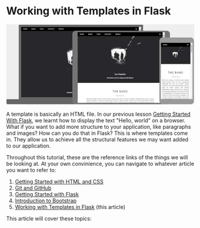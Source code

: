 # Working with Templates in Flask

![Templates Hero image](images/flask_templates/template.jpg)

A template is basically an HTML file. In our previous lesson [Getting Started With Flask](03_getting_started_with_flask.md), we learnt how to display the text "Hello, world" on a browser. What if you want to add more structure to your application, like paragraphs and images? How can you do that in Flask? This is where templates come in. They allow us to achieve all the structural features we may want added to our application.

Throughout this tutorial, these are the reference links of the things we will be looking at. At your own convinience, you can navigate to whatever article you want to refer to:

1. [Getting Started with HTML and CSS](01_getting_started_with_HTML_and_CSS.md)
2. [Git and GitHub](02_git_and_github.md)
3. [Getting Started with Flask](03_getting_started_with_flask.md)
4. [Introduction to Bootstrap](04_bootstrap_intro.md)
5. [Working with Templates in Flask](05_working_with_templates.md)   (this article)



This article will cover these topics:

